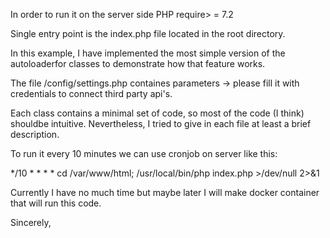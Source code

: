 In order to run it on the server side PHP require> = 7.2

Single entry point is the index.php file located in the root directory.

In this example, I have implemented the most simple version of the autoloaderfor classes to demonstrate how that feature works.

The file /config/settings.php containes parameters -> please fill it with credentials to connect third party api's.


Each class contains a minimal set of code, so most of the code (I think) shouldbe intuitive. 
Nevertheless, I tried to give in each file at least a brief description.

To run it every 10 minutes we can use cronjob on server like this:

*/10 *   * * *  cd /var/www/html; /usr/local/bin/php index.php >/dev/null 2>&1

Currently I have no much time but maybe later I will make docker container that will run this code.

Sincerely,